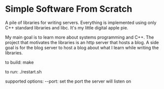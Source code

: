 Simple Software From Scratch
=====

A pile of libraries for writing servers. Everything is implemented using only C++ standard libraries and libc. It's my little digital apple pie.

My main goal is to learn more about systems programming and C++. The project that motivates the libraries is an http server that hosts a blog. A side goal is for the blog server to host a blog about what I learn while writing the libraries.

to build:
make

to run:
./restart.sh

supported options:
--port: set the port the server will listen on
